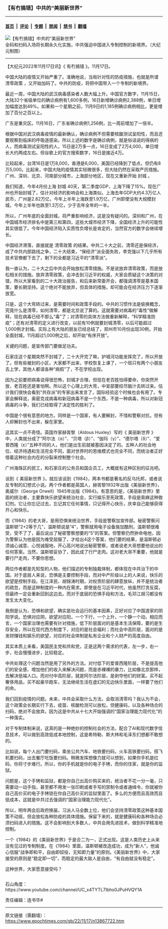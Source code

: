 ### 【有冇搞错】中共的“美丽新世界”

---

#### [首页](../../../..?n13867722) &nbsp;|&nbsp; [评论](../../../../../epoch-comment?n13867722) &nbsp;|&nbsp; [专题](../../../../../epoch-special?n13867722) &nbsp;|&nbsp; [禁闻](../../../../../epoch-news?n13867722) &nbsp;|&nbsp; [禁书](../../../../../books?n13867722) &nbsp;|&nbsp; [翻墙](https://github.com/gfw-breaker/nogfw/blob/master/README.md?n13867722)


<div><img alt="【有冇搞错】中共的“美丽新世界”" class="attachment-djy_600_400 size-djy_600_400 wp-post-image" src="https://i.epochtimes.com/assets/uploads/2022/11/id13867848-e7630e7e9cc99a76532c20a57790a11f-600x400.jpg"/>
<div class="caption">
 全码和扫码入场将长期永久化实施，中共强迫中国进入专制控制的新境界。（大纪元制图）
</div></div><hr/><div class="post_content" id="artbody" itemprop="articleBody">
 <!-- article content begin -->
 <p>
  【大纪元2022年11月17日讯】《
  <ok href="https://www.epochtimes.com/gb/tag/%E6%9C%89%E5%86%87%E6%90%9E%E9%94%99.html">
   有冇搞错
  </ok>
  》。11月17日。
 </p>
 <p>
  中国大陆的疫情又开始严重了。准确地说，当局针对性的防疫措施，也就是所谓
  <ok href="https://www.epochtimes.com/gb/tag/%E6%B8%85%E9%9B%B6%E6%94%BF%E7%AD%96.html">
   清零政策
  </ok>
  ，又开始加码了。中共的防疫，将把中国带入一个专制的新境界。
 </p>
 <p>
  最近一周，中国大陆的武汉病毒感染者人数大幅上升。中国官方数字，11月15日，大陆32个省级单位的确诊病例有1,600多例，16日新增确诊病例2,388例，单日增加幅度达到49%。如果和一个星期之前，11月9日的1,185例确诊病例相比，更是增加了百分之百以上。
 </p>
 <p>
  广东是重灾区。11月16日，广东省确诊病例1,256例，比一周前增加了一倍半。
 </p>
 <p>
  根据中国对武汉病毒疫情的最新确认，确诊病例不但需要核酸测试呈阳性，而且还要观察到临床的呼吸道感染。所以上述的数字是确诊病例，就是俗话说的得病的人，而病毒测试呈阳性的人，15日是2万多一点，16日变成了2万4,000，单日增长大约两成左右。但谷歌上的官方搜索数字，16日是接近4万。
 </p>
 <p>
  比较起来，台湾16日是1万8,000，香港是6,000，美国已经降到了低点，但仍有8万5,000。比起来，中国大陆的疫情其实轻微很多，但大陆仍然在采取严厉措施。广州、深圳、北京、河南部分城市，上海部分地区，现在又重新开始
  <ok href="https://www.epochtimes.com/gb/tag/%E5%B0%81%E5%9F%8E.html">
   封城
  </ok>
  。
 </p>
 <p>
  我们知道，今年4月份上海
  <ok href="https://www.epochtimes.com/gb/tag/%E5%B0%81%E5%9F%8E.html">
   封城
  </ok>
  40天，第二季度GDP，上海下降了15%。现在广州也开始封城了，估计对经济的影响会和上海类似。上海去年GDP大约4.3万亿人民币，广州是2.82万亿，今年上半年上海跌至1.9万亿，广州即使没有大规模封城，今年上半年也跌至1.3万亿，少于去年全年的一半。
 </p>
 <p>
  所以，广州年底的全面封城，将严重影响经济，这是没有疑问的。深圳和广州，在中国城市经济排名中是第三和第四，这些大城市经济下降，全国经济上升的可能性其实很低了。今年中国经济陷入实质性负增长是肯定的，当然官方的数字会继续增长。
 </p>
 <p>
  中国经济滑落，直接就是
  <ok href="https://www.epochtimes.com/gb/tag/%E6%B8%85%E9%9B%B6%E6%94%BF%E7%AD%96.html">
   清零政策
  </ok>
  的结果。中共二十大之前，清零还是保经济，成了中共内部路线之争，二十大结束，“保经济”派全面失败，李克强以下几乎所有技术官僚都下去了，剩下的全都是习近平的“清零派”。
 </p>
 <p>
  我一直认为，二十大之后中共会开始放松清零措施。不是说放弃清零政策，而是放松相关的措施。放弃清零政策，会冲击到习近平的权威，大家会质疑这个决策的对错，所以大家看到的二十大政治报告，和后来新常委开会，都强调清零是基本国策，要长期坚持。这个绝对不能放弃，但具体的措施，却可能会在经济压力下逐渐放宽。
 </p>
 <p>
  只是，这个大弯转过来，是需要时间和政策手段的。中共的习惯作法是偷换概念，究竟什么是清零，如何清零，都是北京说了算的。这就需要对病毒的“毒性”做解释，现在病毒已经不那么“毒”了；对清零的具体方法做重新解释，“科学精准防疫”；还有对清零的定义进行改变，以前有10例就要封城清零，以后可能超过1,000例才封城。实际上有大陆的朋友已经总结了，郑州市10月份出现30例，开始全面封城，11月超过1,000例之后，却开始“有序开放”。
 </p>
 <p>
  关键的问题，是宣传部门要做足功夫。
 </p>
 <p>
  石家庄这个星期突然不封城了，二十大开完了嘛，护城河功能发挥完了，所以开放了。但有些被封的小区，大家都不出来，学校恢复上课了，一个班只有两个小朋友去上学，其他人都请各种“病假”了，不在学校出现。
 </p>
 <p>
  因为之前要把病毒说得很恐怖，封城才合理，但现在老百姓怕得要命，你突然开放，老百姓还是害怕啊。所以这个心理上的大弯，中宣部要绞尽脑汁去转过来。估计我们很快会看到“共存派”的专家出来发言了，国际经验这个时候也会有用了。专家会解释说，奥密克戎病毒和新冠病毒不是一个东西，不是一种病毒，所以对新冠病毒的斗争，我们已经取得了决定性的胜利了。
 </p>
 <p>
  中国是个很有意思的地方。同样是一个国家，有人要解封，不惜和警察对抗，但有人却解封也不出来，躲在家里。
 </p>
 <p>
  这其实一点不奇怪。英国作家赫胥黎（Aldous Huxley）写的《
  <ok href="https://www.epochtimes.com/gb/tag/%E7%BE%8E%E4%B8%BD%E6%96%B0%E4%B8%96%E7%95%8C.html">
   美丽新世界
  </ok>
  》中，人类就分成了“阿尔法（α）”、“贝塔（β）”、“伽玛（γ）”、“德尔塔（δ）”、“爱普西隆（ε）”五种不同的人，他们是出生前就被基因决定了的。五种人的社会地位、经济待遇和生活完全不同，面对世界时的思维模式也完全不同，而统治者正好借着这种社会内在的分裂来控制整个社会。
 </p>
 <p>
  广州海珠区的民工，和石家庄的公务员和国企员工，大概就有这种区别的征兆吧。
 </p>
 <p>
 </p>
 <p>
  谈到《
  <ok href="https://www.epochtimes.com/gb/tag/%E7%BE%8E%E4%B8%BD%E6%96%B0%E4%B8%96%E7%95%8C.html">
   美丽新世界
  </ok>
  》，就应该谈到《1984》，两本书都是著名的反乌托邦，或者说反专制的幻想式小说。两个作者都是英国人，赫胥黎1932年出版《美丽新世界》，奥威尔（George Orwell）1945年出版《1984》。有意思的是，《美丽新世界》里面的统治者，主要靠快乐欲望来统治社会，实行娱乐至死政策，手段是索麻这种致幻剂。它让你忘记过去，忘记其它任何事情，只记得开心快乐，庆幸自己能够获得开心和快乐。
 </p>
 <p>
  而《1984》的老大哥，是用恐惧来统治世界，手段是警察加宣传部。秘密警察问温斯顿“2+2等于几”，温斯顿说是“4”，警察就用电子设备施加酷刑，温斯顿很难受，受不了了，最后说出了秘密警察想要的“5”的答案。但警察仍然拚命电他，因为警察认为他是因为难受屈服了，才给出4这个答案，他们要的结果，是温斯顿必须诚心诚意、心悦诚服地，开心高兴地说出秘密警察，或者说老大哥想要他说出的任何答案。当然，温斯顿妥协了，因此成了行尸走肉。这对老大哥不重要，他就是要行尸走肉，不要你思想。
 </p>
 <p>
  两位作者都是先知型的人物，他们描述的专制独裁体制，都体现在中共治下的中国。对于底层人来说，恐惧是主要控制手段，而对中产阶级以上的人来说，快乐的欲望是控制手段。在江泽民、胡锦涛时期，对权贵阶层的肆意放纵，并不是统治者的疏忽，而是这种制度的一种内在需求。即使是在习近平时代，他虽然打贪反腐，但最终一定会重新回到这边去。而对于底层的恐惧手段和方法，毛邓江胡习都没有发生太大变化。
 </p>
 <p>
  我倒是认为，恐惧和欲望，确实是社会运行的基本因素，正好对应了中国道家的阴阳学说。恐惧对应阴，欲望对应阳，一个下行，一个上升，一个静一个动。相应而言，一个国家治理也需要有针对措施，低下阶层面对的是基本生活保障，要的是生存安全，所以在现代西方制度下，对应的是社会福利；而社会中高阶层，面对的是发财赚钱和娱乐的欲望，对应的社会体制是私有企业和个人财产的高度自由。
 </p>
 <p>
  其实本质上来看，美国民主党和共和党，正是这两个需求的代表，左一步，右一步，社会慢慢进步，比较稳定。
 </p>
 <p>
  中共处理这个问题当然是用了另外的方法。对付低下的爱普西隆阶层，不是提高他们的安全感、增加他们的收入来解决问题，而是赤裸裸的暴力，比如像北京那样，去解决低端人口。而对付中高阶层，就是阿尔法阶层，是剥夺他们的财富。买不起奢侈用品，买不起豪华跑车，无法继续生活在虚幻的无边快乐里面，一样要了他们的命。
 </p>
 <p>
  我们回到疫情的问题。未来，中共会采取什么方法，会取消清零吗？我认为不会，这个政策会长期实行下去，疫苗、核酸检测可以放松，但健康码，以及各种场合的扫码，绝对不会放弃。因为这是中共从十七大开始强调的“国家治理能力现代化”的一种落实。
 </p>
 <p>
  对于专制体制来说，这真的是一种绝妙的控制社会的方法，配合了AI和现代数字信息技术，可以做到高效低成本地控制，这是希特勒、斯大林和毛泽东们想都不敢想的。
 </p>
 <p>
  比如说，每个人出门要扫码，乘坐公共汽车、地铁要扫码，火车高铁要扫码，搭飞机要扫码，出去餐厅吃饭要扫码。稍微发挥想像力就可以想到，如果你手机是红码，你将寸步难行。所以，你的手机就是你的电子手铐，而你的住家，就是你的监狱。
 </p>
 <p>
  问题是，这个手铐和监狱，都是你自己出高价购买来的，统治者不花一分一毫，只需要动一动手指，甚至都不用发一张印刷或者手写的禁制令或者通缉令，你就被你自己高价买的电子手铐锁在你自己高价买的监狱里面了。多么的方便而且高效而且低成本，这就是中共过去强调的“国家治理能力现代化”。
 </p>
 <p>
  所以，明年两会后政府换届，习派人马全数上位，他们会坚持清零政策这种基本国策不动摇，但会放松各种防疫的具体措施。保留下来的，就是健康码和各种场合必须扫码进入的措施。这不会影响到大多数人，中共会用先进技术，做到科学精准地控制。
 </p>
 <p>
  一个《1984》的《美丽新世界》于是合二为一，正式出现。这是人类历史上从来没有见过的专制制度。在《1984》里面，温斯顿被改造成功，成为“新人”，他诚心信服“战争即和平，自由即奴役，无知即力量”的原则。《美丽新世界》中，大家接受的原则是“稳定即一切”，而稳定的最大敌人是自由，“有自由就没有稳定”。
 </p>
 <p>
  这种世界，大家愿意接受吗？
 </p>
 <p>
  <ok href="https://i.epochtimes.com/assets/uploads/2020/06/WhatsApp-Image-2020-02-25-at-7.05.58-AM-5-e1591716028541.jpeg">
   <img alt="" class="aligncenter size-large wp-image-12173417" src="https://i.epochtimes.com/assets/uploads/2020/06/WhatsApp-Image-2020-02-25-at-7.05.58-AM-5-600x337.jpeg"/>
  </ok>
 </p>
 <p>
  石山角度：
  <ok href="https://www.youtube.com/channel/UC_x4TYTL7Ibhs0JPuHVQY1A">
   https://www.youtube.com/channel/UC_x4TYTL7Ibhs0JPuHVQY1A
  </ok>
 </p>
 <p>
  责任编辑：连书华#
 </p>
 <!-- article content end -->
 <div id="below_article_ad">
 </div>
</div>


---

原文链接（需翻墙）：https://www.epochtimes.com/gb/22/11/17/n13867722.htm